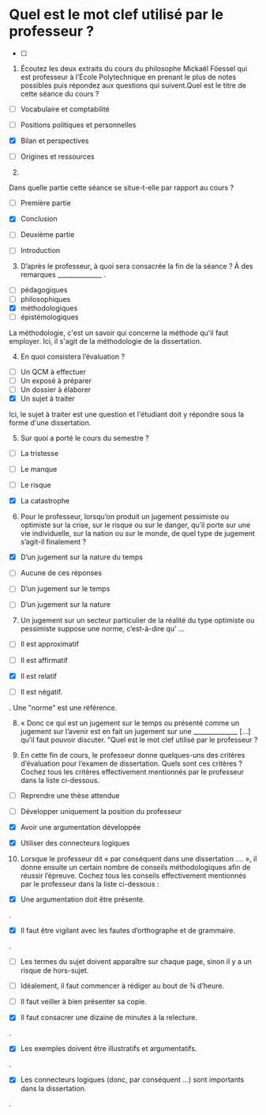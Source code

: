 # Quel est le mot clef utilisé par le professeur ?  
- [ ]
1. Écoutez les deux
extraits du cours du philosophe Mickaël Föessel qui est professeur à l’École
Polytechnique en prenant le plus de notes possibles puis répondez aux questions qui suivent.Quel est le titre de cette séance du
cours ?

- [ ] Vocabulaire et comptabilité
- [ ] Positions politiques et personnelles
- [x] Bilan et perspectives
- [ ] Origines et ressources



2. 

Dans quelle partie cette séance se situe-t-elle par
rapport au cours ? 

- [ ] Première partie
- [x]   Conclusion  
- [ ] Deuxième partie
- [ ] Introduction






3. D’après le professeur, à quoi sera
consacrée la fin de la séance ? À des remarques ______________ .

- [ ] pédagogiques
- [ ] philosophiques
- [x] méthodologiques
- [ ] épistémologiques

La méthodologie, c'est un savoir qui concerne la méthode qu'il faut employer. Ici, il s'agit de la méthodologie de la dissertation.

4. En quoi consistera l’évaluation ?

- [ ] Un QCM à effectuer
- [ ] Un exposé à préparer
- [ ] Un dossier à élaborer
- [x] Un sujet à traiter

Ici, le sujet à traiter est une question et l'étudiant doit y répondre sous la forme d'une dissertation.

5. Sur quoi a porté le cours du semestre ?

- [ ] La tristesse
- [ ] Le manque
- [ ] Le risque
- [x] La catastrophe






6. Pour le professeur, lorsqu’on produit un jugement pessimiste ou optimiste sur la crise, sur le risque ou sur le danger, qu’il porte sur une vie individuelle, sur la nation ou sur le monde, de quel type de jugement s’agit-il finalement ?

- [x] D’un jugement sur la nature du temps
- [ ]   Aucune de ces réponses  
- [ ] D’un jugement sur le temps
- [ ] D’un jugement sur la nature







7. Un jugement sur un secteur particulier de la réalité du type optimiste ou pessimiste suppose une norme, c’est-à-dire qu’ …

- [ ] Il est approximatif
- [ ] Il est affirmatif
- [x] Il est relatif
- [ ]   Il est négatif.


. Une "norme" est une référence.



8.   « Donc ce qui est un jugement sur le temps ou présenté comme un jugement sur l’avenir est en fait un jugement sur une ______________ […] qu’il faut pouvoir discuter. "Quel est le mot clef utilisé par le professeur ?  




9. En cette fin de cours, le professeur
donne quelques-uns des critères d’évaluation pour l’examen de dissertation.
Quels sont ces critères ? Cochez tous les critères effectivement mentionnés
par le professeur dans la liste ci-dessous.

- [ ]  Reprendre une thèse attendue
- [ ]    Développer uniquement la position du professeur  
- [x]  Avoir une argumentation développée


- [x]  Utiliser des connecteurs logiques


10. Lorsque le professeur dit « par
conséquent dans une dissertation …. », il donne ensuite un certain nombre
de conseils méthodologiques afin de réussir l’épreuve. Cochez tous les conseils
effectivement mentionnés par le professeur dans la liste ci-dessous :

- [x] Une argumentation doit être présente.


.


- [x] Il faut être vigilant avec les fautes d’orthographe et de grammaire.


.


- [ ]  Les termes du sujet doivent apparaître sur chaque page, sinon il y a un risque de hors-sujet.
- [ ] Idéalement, il faut commencer à rédiger au bout de ¾ d’heure.
- [ ]   Il faut veiller à bien présenter sa copie.  
- [x] Il faut consacrer une dizaine de minutes à la relecture.


.


- [x]   Les exemples doivent être illustratifs et argumentatifs.


.
- [x] Les connecteurs logiques  (donc, par conséquent …) sont importants dans la dissertation.


.


